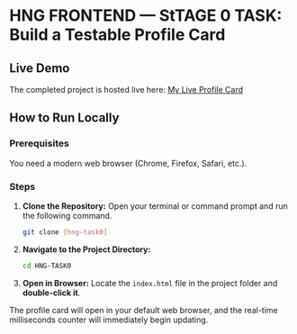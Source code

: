 # HNG FRONTEND — StTAGE 0 TASK: Build a Testable Profile Card

## Live Demo

The completed project is hosted live here:
[My Live Profile Card](https://profilecardhng0.netlify.app/)

## How to Run Locally

### Prerequisites

You need a modern web browser (Chrome, Firefox, Safari, etc.).

### Steps

1.  **Clone the Repository:**
    Open your terminal or command prompt and run the following command.

    ```bash
    git clone [hng-task0]
    ```

2.  **Navigate to the Project Directory:**

    ```bash
    cd HNG-TASK0
    ```

3.  **Open in Browser:**
    Locate the `index.html` file in the project folder and **double-click it**.

The profile card will open in your default web browser, and the real-time milliseconds counter will immediately begin updating.

